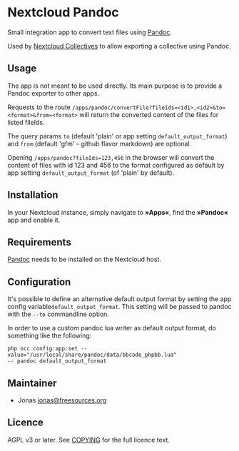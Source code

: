 # Nextcloud Pandoc

Small integration app to convert text files using [Pandoc](https://pandoc.org/).

Used by [Nextcloud Collectives](https://github.com/nextcloud/collectives/) to
allow exporting a collective using Pandoc.

## Usage

The app is not meant to be used directly. Its main purpose is to provide a
Pandoc exporter to other apps.

Requests to the route `/apps/pandoc/convertFile?fileIds=<id1>,<id2>&to=<format>&from=<format>`
will return the converted content of the files for listed fileIds.

The query params `to` (default 'plain' or app setting `default_output_format`)
and `from` (default 'gfm' - github flavor markdown) are optional.

Opening `/apps/pandoc?fileIds=123,456` in the browser will convert the content
of files with id 123 and 456 to the format configured as default by app setting
`default_output_format` (of 'plain' by default).

## Installation

In your Nextcloud instance, simply navigate to **»Apps«**, find the
**»Pandoc«** app and enable it.

## Requirements

[Pandoc](https://pandoc.org/) needs to be installed on the Nextcloud host.

## Configuration

It's possible to define an alternative default output format by setting the
app config variable`default_output_format`. This setting will be passed to
pandoc with the `--to` commandline option.

In order to use a custom pandoc lua writer as default output format, do
something like the following:

```
php occ config:app:set --value="/usr/local/share/pandoc/data/bbcode_phpbb.lua"
-- pandoc default_output_format
```

## Maintainer

* Jonas <jonas@freesources.org>

## Licence

AGPL v3 or later. See [COPYING](COPYING) for the full licence text.
